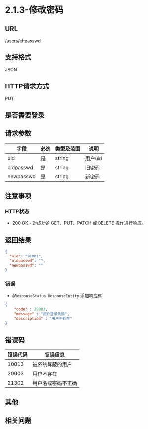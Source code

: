 # 2.1.3-修改密码

## URL

/users/chpasswd

## 支持格式

JSON

## HTTP请求方式

PUT

## 是否需要登录

## 请求参数

字段 | 必选 | 类型及范围 | 说明
----|------|----------|-------------
uid         | 是   | string  | 用户uid
oldpasswd   | 是   | string  | 旧密码
newpasswd   | 是   | string  | 新密码

## 注意事项

### HTTP状态

- 200 OK - 对成功的 GET、PUT、PATCH 或 DELETE 操作进行响应。

## 返回结果

```json
{
  "uid": "91001",
  "oldpasswd": "",
  "newpasswd": ""
}
```

### 错误

- `@ResponseStatus ResponseEntity` 添加响应体

```json
{
    "code" : 20003,
    "message" : "用户登录失败",
    "description" : "用户不存在"
}
```

## 错误码

错误代码 | 错误信息
--------|---------
10013   | 被系统屏蔽的用户
20003   | 用户不存在
21302   | 用户名或密码不正确

## 其他

## 相关问题
